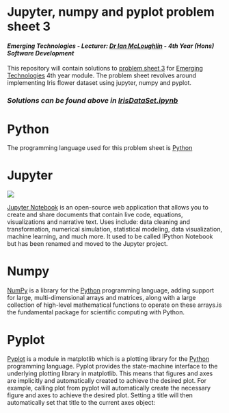 # Jupyter, numpy and pyplot problem sheet 3
#### *Emerging Technologies - Lecturer: [Dr Ian McLoughlin](ianmcloughlin.github.io) - 4th Year (Hons) Software Development*
This repository will contain solutions to [problem sheet 3](https://emerging-technologies.github.io/problems/jupyter.html) for [Emerging Technologies](https://emerging-technologies.github.io/) 4th year module. The problem sheet revolves around implementing Iris flower dataset using jupyter, numpy and pyplot.

### **_Solutions can be found above in [IrisDataSet.ipynb](https://github.com/ianburkeixiv/JupyterPyplotNumpy/blob/master/IrisDataSet.ipynb)_**

# Python
The programming language used for this problem sheet is [Python](https://www.python.org/)

# Jupyter
![](https://user-images.githubusercontent.com/22341150/32078735-f67056a4-ba9f-11e7-856a-3ae2645699b0.png)

[Jupyter Notebook](http://jupyter.org/) is an open-source web application that allows you to create and share documents that contain live code, equations, visualizations and narrative text. Uses include: data cleaning and transformation, numerical simulation, statistical modeling, data visualization, machine learning, and much more. It used to be called IPython Notebook but has been renamed and moved to the Jupyter project.

# Numpy
[NumPy](http://www.numpy.org/) is a library for the [Python](https://www.python.org/) programming language, adding support for large, multi-dimensional arrays and matrices, along with a large collection of high-level mathematical functions to operate on these arrays.is the fundamental package for scientific computing with Python. 

# Pyplot  
[Pyplot](https://matplotlib.org/api/pyplot_api.html) is a module in matplotlib which is a plotting library for the [Python](https://www.python.org/) programming language.
Pyplot provides the state-machine interface to the underlying plotting library in matplotlib. This means that figures and axes are implicitly and automatically created to achieve the desired plot. For example, calling plot from pyplot will automatically create the necessary figure and axes to achieve the desired plot. Setting a title will then automatically set that title to the current axes object:



 
